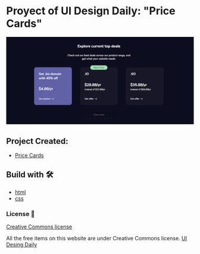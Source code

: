 # Proyect of UI Design Daily: "Price Cards"
    
<p align="center">
  <img src="myscreenshot.png">
</p>

## Project Created:

* [Price Cards](https://uidesigndaily.com/posts/sketch-price-cards-pricing-dark-theme-day-1165)

## Build with 🛠️

* [html](https://html.spec.whatwg.org/multipage/)
* [css](https://www.w3.org/Style/CSS/)


### License 📄
[Creative Commons license](https://creativecommons.org/licenses/)

All the free items on this website are under Creative Commons license.
[UI Desing Daily](https://uidesigndaily.com/license)